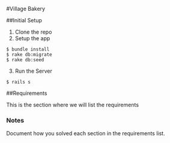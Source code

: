 #Village Bakery




##Initial Setup

1. Clone the repo
2. Setup the app

```
$ bundle install
$ rake db:migrate
$ rake db:seed
```

3. Run the Server

```
$ rails s
```

##Requirements

This is the section where we will list the requirements


### Notes
Document how you solved each section in the requirements list.
